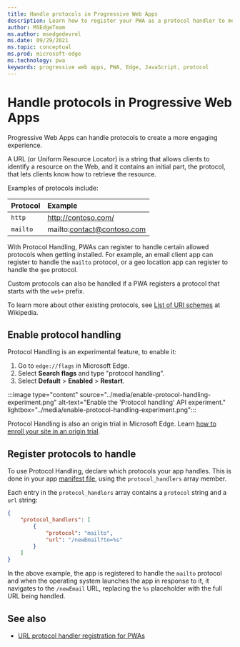 ```yaml
---
title: Handle protocols in Progressive Web Apps
description: Learn how to register your PWA as a protocol handler to more deeply integrate it in the operating system with other applications.
author: MSEdgeTeam
ms.author: msedgedevrel
ms.date: 09/29/2021
ms.topic: conceptual
ms.prod: microsoft-edge
ms.technology: pwa
keywords: progressive web apps, PWA, Edge, JavaScript, protocol
---
```

# Handle protocols in Progressive Web Apps

Progressive Web Apps can handle protocols to create a more engaging experience.

A URL (or Uniform Resource Locator) is a string that allows clients to identify a resource on the Web, and it contains an initial part, the protocol, that lets clients know how to retrieve the resource.

Examples of protocols include:

| Protocol | Example |
|:--- |:--- |
| `http` | http://contoso.com/ |
| `mailto` | mailto:contact@contoso.com |

With Protocol Handling, PWAs can register to handle certain allowed protocols when getting installed. For example, an email client app can register to handle the `mailto` protocol, or a geo location app can register to handle the `geo` protocol.

Custom protocols can also be handled if a PWA registers a protocol that starts with the `web+` prefix.

To learn more about other existing protocols, see [List of URI schemes](https://en.wikipedia.org/wiki/List_of_URI_schemes) at Wikipedia.


<!-- ====================================================================== -->
## Enable protocol handling

Protocol Handling is an experimental feature, to enable it:

1.  Go to `edge://flags` in Microsoft Edge.
1.  Select **Search flags** and type "protocol handling".
1.  Select **Default** > **Enabled** > **Restart**.

:::image type="content" source="../media/enable-protocol-handling-experiment.png" alt-text="Enable the 'Protocol handling' API experiment." lightbox="../media/enable-protocol-handling-experiment.png":::

Protocol Handling is also an origin trial in Microsoft Edge. Learn [how to enroll your site in an origin trial](./origin-trials.md#enroll-your-site-in-an-origin-trial).


<!-- ====================================================================== -->
## Register protocols to handle

To use Protocol Handling, declare which protocols your app handles. This is done in your app [manifest file](./web-app-manifests.md), using the `protocol_handlers` array member.

Each entry in the `protocol_handlers` array contains a `protocol` string and a `url` string:

```json
{
    "protocol_handlers": [
        {
            "protocol": "mailto",
            "url": "/newEmail?to=%s"
        }
    ]
}
```

In the above example, the app is registered to handle the `mailto` protocol and when the operating system launches the app in response to it, it navigates to the `/newEmail` URL, replacing the `%s` placeholder with the full URL being handled.


<!-- ====================================================================== -->
## See also

*  [URL protocol handler registration for PWAs](https://web.dev/url-protocol-handler/)
